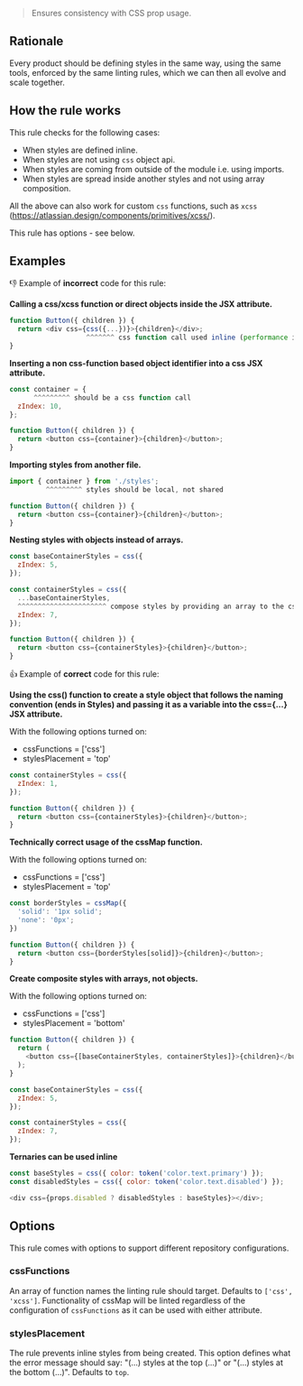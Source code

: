 > Ensures consistency with CSS prop usage.

## Rationale

Every product should be defining styles in the same way, using the same tools, enforced by the same linting rules, which we can then all evolve and scale together.

## How the rule works

This rule checks for the following cases:

- When styles are defined inline.
- When styles are not using `css` object api.
- When styles are coming from outside of the module i.e. using imports.
- When styles are spread inside another styles and not using array composition.

All the above can also work for custom `css` functions, such as `xcss` (https://atlassian.design/components/primitives/xcss/).

This rule has options - see below.

## Examples

👎 Example of **incorrect** code for this rule:

**Calling a css/xcss function or direct objects inside the JSX attribute.**

```js
function Button({ children }) {
  return <div css={css({...})}>{children}</div>;
                   ^^^^^^^ css function call used inline (performance issue)
}
```

**Inserting a non css-function based object identifier into a css JSX attribute.**

```js
const container = {
      ^^^^^^^^^ should be a css function call
  zIndex: 10,
};

function Button({ children }) {
  return <button css={container}>{children}</button>;
}
```

**Importing styles from another file.**

```js
import { container } from './styles';
         ^^^^^^^^^ styles should be local, not shared

function Button({ children }) {
  return <button css={container}>{children}</button>;
}
```

**Nesting styles with objects instead of arrays.**

```js
const baseContainerStyles = css({
  zIndex: 5,
});

const containerStyles = css({
  ...baseContainerStyles,
  ^^^^^^^^^^^^^^^^^^^^^^ compose styles by providing an array to the css call instead (see example below)
  zIndex: 7,
});

function Button({ children }) {
  return <button css={containerStyles}>{children}</button>;
}
```

👍 Example of **correct** code for this rule:

**Using the css() function to create a style object that follows the naming convention (ends in Styles) and passing it as a variable into the css={...} JSX attribute.**

With the following options turned on:

- cssFunctions = ['css']
- stylesPlacement = 'top'

```js
const containerStyles = css({
  zIndex: 1,
});

function Button({ children }) {
  return <button css={containerStyles}>{children}</button>;
}
```

**Technically correct usage of the cssMap function.**

With the following options turned on:

- cssFunctions = ['css']
- stylesPlacement = 'top'

```js
const borderStyles = cssMap({
  'solid': '1px solid';
  'none': '0px';
})

function Button({ children }) {
  return <button css={borderStyles[solid]}>{children}</button>;
}
```

**Create composite styles with arrays, not objects.**

With the following options turned on:

- cssFunctions = ['css']
- stylesPlacement = 'bottom'

```js
function Button({ children }) {
  return (
    <button css={[baseContainerStyles, containerStyles]}>{children}</button>
  );
}

const baseContainerStyles = css({
  zIndex: 5,
});

const containerStyles = css({
  zIndex: 7,
});
```

**Ternaries can be used inline**

```js
const baseStyles = css({ color: token('color.text.primary') });
const disabledStyles = css({ color: token('color.text.disabled') });

<div css={props.disabled ? disabledStyles : baseStyles}></div>;
```

## Options

This rule comes with options to support different repository configurations.

### cssFunctions

An array of function names the linting rule should target. Defaults to `['css', 'xcss']`. Functionality of cssMap will be linted regardless of the configuration of `cssFunctions` as it can be used with either attribute.

### stylesPlacement

The rule prevents inline styles from being created. This option defines what the error message should say: "(...) styles at the top (...)" or "(...) styles at the bottom (...)".
Defaults to `top`.

